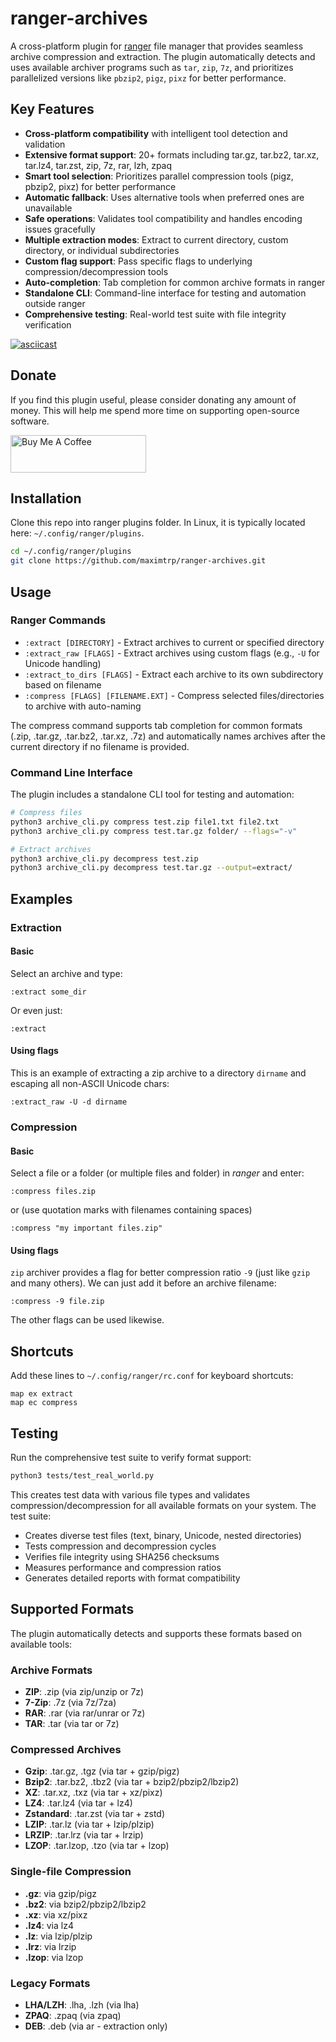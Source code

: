 # ranger-archives

A cross-platform plugin for [ranger](https://ranger.github.io) file manager that provides seamless archive compression and extraction. The plugin automatically detects and uses available archiver programs such as `tar`, `zip`, `7z`, and prioritizes parallelized versions like `pbzip2`, `pigz`, `pixz` for better performance.

## Key Features

- **Cross-platform compatibility** with intelligent tool detection and validation
- **Extensive format support**: 20+ formats including tar.gz, tar.bz2, tar.xz, tar.lz4, tar.zst, zip, 7z, rar, lzh, zpaq
- **Smart tool selection**: Prioritizes parallel compression tools (pigz, pbzip2, pixz) for better performance
- **Automatic fallback**: Uses alternative tools when preferred ones are unavailable
- **Safe operations**: Validates tool compatibility and handles encoding issues gracefully
- **Multiple extraction modes**: Extract to current directory, custom directory, or individual subdirectories
- **Custom flag support**: Pass specific flags to underlying compression/decompression tools
- **Auto-completion**: Tab completion for common archive formats in ranger
- **Standalone CLI**: Command-line interface for testing and automation outside ranger
- **Comprehensive testing**: Real-world test suite with file integrity verification

[![asciicast](https://asciinema.org/a/ii764wsN8rWZfMCwVlnJAWcPM.svg)](https://asciinema.org/a/ii764wsN8rWZfMCwVlnJAWcPM)

## Donate

If you find this plugin useful, please consider donating any amount of money. This will help me spend more time on supporting open-source software.

<a href="https://www.buymeacoffee.com/maximtrp" target="_blank"><img src="https://cdn.buymeacoffee.com/buttons/v2/default-yellow.png" alt="Buy Me A Coffee" style="height: 60px !important;width: 217px !important;" ></a>

## Installation

Clone this repo into ranger plugins folder. In Linux, it is typically located here: `~/.config/ranger/plugins`.

```bash
cd ~/.config/ranger/plugins
git clone https://github.com/maximtrp/ranger-archives.git
```

## Usage

### Ranger Commands

* `:extract [DIRECTORY]` - Extract archives to current or specified directory
* `:extract_raw [FLAGS]` - Extract archives using custom flags (e.g., `-U` for Unicode handling)
* `:extract_to_dirs [FLAGS]` - Extract each archive to its own subdirectory based on filename
* `:compress [FLAGS] [FILENAME.EXT]` - Compress selected files/directories to archive with auto-naming

The compress command supports tab completion for common formats (.zip, .tar.gz, .tar.bz2, .tar.xz, .7z) and automatically names archives after the current directory if no filename is provided.

### Command Line Interface

The plugin includes a standalone CLI tool for testing and automation:

```bash
# Compress files
python3 archive_cli.py compress test.zip file1.txt file2.txt
python3 archive_cli.py compress test.tar.gz folder/ --flags="-v"

# Extract archives
python3 archive_cli.py decompress test.zip
python3 archive_cli.py decompress test.tar.gz --output=extract/
```

## Examples

### Extraction

#### Basic

Select an archive and type:

```
:extract some_dir
```

Or even just:

```
:extract
```

#### Using flags

This is an example of extracting a zip archive to a directory `dirname` and escaping all non-ASCII Unicode chars:

```
:extract_raw -U -d dirname
```

### Compression

#### Basic

Select a file or a folder (or multiple files and folder) in *ranger* and enter:

```
:compress files.zip
```

or (use quotation marks with filenames containing spaces)

```
:compress "my important files.zip"
```

#### Using flags 

`zip` archiver provides a flag for better compression ratio `-9` (just like `gzip` and many others).
We can just add it before an archive filename:

```
:compress -9 file.zip
```

The other flags can be used likewise.

## Shortcuts

Add these lines to `~/.config/ranger/rc.conf` for keyboard shortcuts:

```
map ex extract
map ec compress
```

## Testing

Run the comprehensive test suite to verify format support:

```bash
python3 tests/test_real_world.py
```

This creates test data with various file types and validates compression/decompression for all available formats on your system. The test suite:

- Creates diverse test files (text, binary, Unicode, nested directories)
- Tests compression and decompression cycles
- Verifies file integrity using SHA256 checksums
- Measures performance and compression ratios
- Generates detailed reports with format compatibility

## Supported Formats

The plugin automatically detects and supports these formats based on available tools:

### Archive Formats
- **ZIP**: .zip (via zip/unzip or 7z)
- **7-Zip**: .7z (via 7z/7za)
- **RAR**: .rar (via rar/unrar or 7z)
- **TAR**: .tar (via tar or 7z)

### Compressed Archives
- **Gzip**: .tar.gz, .tgz (via tar + gzip/pigz)
- **Bzip2**: .tar.bz2, .tbz2 (via tar + bzip2/pbzip2/lbzip2)
- **XZ**: .tar.xz, .txz (via tar + xz/pixz)
- **LZ4**: .tar.lz4 (via tar + lz4)
- **Zstandard**: .tar.zst (via tar + zstd)
- **LZIP**: .tar.lz (via tar + lzip/plzip)
- **LRZIP**: .tar.lrz (via tar + lrzip)
- **LZOP**: .tar.lzop, .tzo (via tar + lzop)

### Single-file Compression
- **.gz**: via gzip/pigz
- **.bz2**: via bzip2/pbzip2/lbzip2
- **.xz**: via xz/pixz
- **.lz4**: via lz4
- **.lz**: via lzip/plzip
- **.lrz**: via lrzip
- **.lzop**: via lzop

### Legacy Formats
- **LHA/LZH**: .lha, .lzh (via lha)
- **ZPAQ**: .zpaq (via zpaq)
- **DEB**: .deb (via ar - extraction only)
